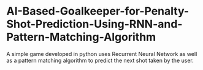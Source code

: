 # AI-Based-Goalkeeper-for-Penalty-Shot-Prediction-Using-RNN-and-Pattern-Matching-Algorithm
A simple game developed in python uses Recurrent Neural Network as well as a pattern matching algorithm to predict the next shot taken by the user.
